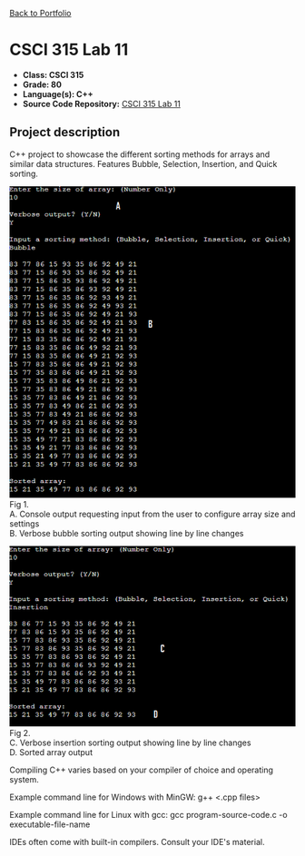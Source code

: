 [Back to Portfolio](./)

CSCI 315 Lab 11
===============

-   **Class: CSCI 315** 
-   **Grade: 80**
-   **Language(s): C++**
-   **Source Code Repository:** [CSCI 315 Lab 11](https://github.com/paulryanmc/315-Lab-11)  

## Project description

C++ project to showcase the different sorting methods for arrays and similar data structures. Features Bubble, Selection, Insertion, and Quick sorting.

![315-Lab-11](images/sort2.png)
Fig 1.  \
A. Console output requesting input from the user to configure array size and settings  \
B. Verbose bubble sorting output showing line by line changes

![315-Lab-11](images/sort3.png)
Fig 2.  \
C. Verbose insertion sorting output showing line by line changes \
D. Sorted array output


Compiling C++ varies based on your compiler of choice and operating system.

Example command line for Windows with MinGW: g++ <.cpp files>

Example command line for Linux with gcc: gcc program-source-code.c -o executable-file-name

IDEs often come with built-in compilers. Consult your IDE's material.

